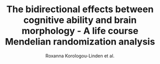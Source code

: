 ---
cat: gaia
subcat: platform
bestof: false
author: Roxanna Korologou-Linden et al.
title: The bidirectional effects between cognitive ability and brain morphology - A life course Mendelian randomization analysis
year: 2023
type: misc
---